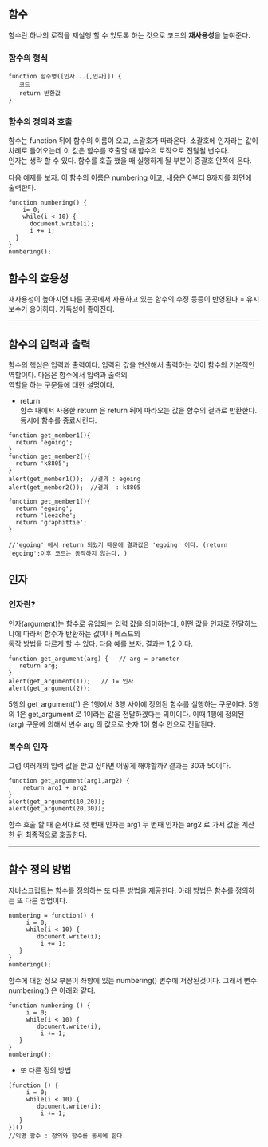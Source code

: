 ## 함수  
함수란 하나의 로직을 재실행 할 수 있도록 하는 것으로 코드의 **재사용성**을 높여준다.   

### 함수의 형식  

```
function 함수명([인자...[,인자]]) {
   코드
   return 반환값
}
```
     
### 함수의 정의와 호출   
함수는 function 뒤에 함수의 이름이 오고, 소괄호가 따라온다. 소괄호에 인자라는 값이 차례로 들어오는데 이 값은 함수를 호출할 때 함수의 로직으로 전달될 변수다.   
인자는 생략 할 수 있다. 함수를 호출 했을 때 실행하게 될 부분이 중괄호 안쪽에 온다.  

다음 예제를 보자. 이 함수의 이름은 numbering 이고, 내용은 0부터 9까지를 화면에 출력한다.  
```
function numbering() {
    i= 0;
    while(i < 10) {
      document.write(i);
      i += 1;
  } 
}
numbering();
```

## 함수의 효용성  

재사용성이 높아지면 다른 곳곳에서 사용하고 있는 함수의 수정 등등이 반영된다 = 유지보수가 용이하다. 가독성이 좋아진다.    

<hr>

## 함수의 입력과 출력  
함수의 핵심은 입력과 출력이다. 입력된 값을 연산해서 출력하는 것이 함수의 기본적인 역할이다. 다음은 함수에서 입력과 출력의  
역할을 하는 구문들에 대한 설명이다.   


- return   
  함수 내에서 사용한 return 은 return 뒤에 따라오는 값을 함수의 결과로 반환한다. 동시에 함수를 종료시킨다.  
  
```
function get_member1(){
  return 'egoing';
}
function get_member2(){
  return 'k8805';
}
alert(get_member1());  //결과 : egoing
alert(get_member2());  //결과  : k8805
```

```
function get_member1(){
  return 'egoing';
  return 'leezche';
  return 'graphittie';
}

//'egoing' 에서 return 되었기 때문에 결과값은 'egoing' 이다. (return 'egoing';이후 코드는 동작하지 않는다. )  
```

## 인자  
### 인자란?  
인자(argument)는 함수로 유입되는 입력 값을 의미하는데, 어떤 값을 인자로 전달하느냐에 따라서 함수가 반환하는 값이나 메소드의  
동작 방법을 다르게 할 수 있다. 다음 예를 보자. 결과는 1,2 이다.  
```
function get_argument(arg) {   // arg = prameter
   return arg;
}
alert(get_argument(1));   // 1= 인자
alert(get_argument(2));
```

5행의 get_argument(1) 은 1행에서 3행 사이에 정의된 함수를 실행하는 구문이다. 5행의 1은 get_argument 로 1이라는 값을 전달하겠다는  의미이다. 이때 1행에 정의된(arg) 구문에 의해서 변수 arg 의 값으로 숫자 1이 함수 안으로 전달된다. 

### 복수의 인자  
그럼 여러개의 입력 값을 받고 싶다면 어떻게 해야할까? 결과는 30과 50이다.  
```
function get_argument(arg1,arg2) {
    return arg1 + arg2
}
alert(get_argument(10,20));
alert(get_argument(20,30));
```

함수 호출 할 때 순서대로 첫 번째 인자는 arg1 두 번째 인자는 arg2 로 가서 값을 계산한 뒤 최종적으로 호출한다.  

<hr>

## 함수 정의 방법  
자바스크립트는 함수를 정의하는 또 다른 방법을 제공한다. 아래 방법은 함수를 정의하는 또 다른 방법이다. 
 
```
numbering = function() {
     i = 0;
     while(i < 10) {
        document.write(i);
         i += 1;
   }
}
numbering();
``` 

함수에 대한 정으 부분이 좌항에 있는 numbering() 변수에 저장된것이다. 그래서 변수 numbering() 은 아래와 같다. 
```
function numbering () {
     i = 0;
     while(i < 10) {
        document.write(i);
         i += 1;
   }
}
numbering();
```

- 또 다른 정의 방법  
```
(function () {
     i = 0;
     while(i < 10) {
        document.write(i);
         i += 1;
   }
})()
//익명 함수 : 정의와 함수를 동시에 한다. 
```

